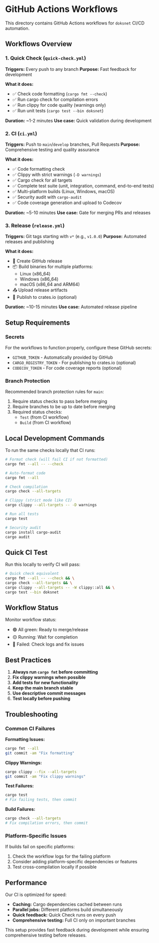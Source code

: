 # GitHub Actions Workflows

This directory contains GitHub Actions workflows for `doksnet` CI/CD automation.

## Workflows Overview

### 1. Quick Check (`quick-check.yml`)
**Triggers:** Every push to any branch
**Purpose:** Fast feedback for development

**What it does:**
- ✅ Check code formatting (`cargo fmt --check`)
- ✅ Run cargo check for compilation errors
- ✅ Run clippy for code quality (warnings only)
- ✅ Run unit tests (`cargo test --bin doksnet`)

**Duration:** ~1-2 minutes
**Use case:** Quick validation during development

### 2. CI (`ci.yml`)
**Triggers:** Push to `main`/`develop` branches, Pull Requests
**Purpose:** Comprehensive testing and quality assurance

**What it does:**
- ✅ Code formatting check
- ✅ Clippy with strict warnings (`-D warnings`)
- ✅ Cargo check for all targets
- ✅ Complete test suite (unit, integration, command, end-to-end tests)
- ✅ Multi-platform builds (Linux, Windows, macOS)
- ✅ Security audit with `cargo-audit`
- ✅ Code coverage generation and upload to Codecov

**Duration:** ~5-10 minutes
**Use case:** Gate for merging PRs and releases

### 3. Release (`release.yml`)
**Triggers:** Git tags starting with `v*` (e.g., `v1.0.0`)
**Purpose:** Automated releases and publishing

**What it does:**
- 🚀 Create GitHub release
- 📦 Build binaries for multiple platforms:
  - Linux (x86_64)
  - Windows (x86_64)
  - macOS (x86_64 and ARM64)
- 📤 Upload release artifacts
- 📮 Publish to crates.io (optional)

**Duration:** ~10-15 minutes
**Use case:** Automated release pipeline

## Setup Requirements

### Secrets
For the workflows to function properly, configure these GitHub secrets:

- `GITHUB_TOKEN` - Automatically provided by GitHub
- `CARGO_REGISTRY_TOKEN` - For publishing to crates.io (optional)
- `CODECOV_TOKEN` - For code coverage reports (optional)

### Branch Protection
Recommended branch protection rules for `main`:

1. Require status checks to pass before merging
2. Require branches to be up to date before merging
3. Required status checks:
   - `Test` (from CI workflow)
   - `Build` (from CI workflow)

## Local Development Commands

To run the same checks locally that CI runs:

```bash
# Format check (will fail CI if not formatted)
cargo fmt --all -- --check

# Auto-format code
cargo fmt --all

# Check compilation
cargo check --all-targets

# Clippy (strict mode like CI)
cargo clippy --all-targets -- -D warnings

# Run all tests
cargo test

# Security audit
cargo install cargo-audit
cargo audit
```

## Quick CI Test
Run this locally to verify CI will pass:

```bash
# Quick check equivalent
cargo fmt --all -- --check && \
cargo check --all-targets && \
cargo clippy --all-targets -- -W clippy::all && \
cargo test --bin doksnet
```

## Workflow Status

Monitor workflow status:
- 🟢 All green: Ready to merge/release
- 🟡 Running: Wait for completion
- 🔴 Failed: Check logs and fix issues

## Best Practices

1. **Always run `cargo fmt` before committing**
2. **Fix clippy warnings when possible**
3. **Add tests for new functionality**
4. **Keep the main branch stable**
5. **Use descriptive commit messages**
6. **Test locally before pushing**

## Troubleshooting

### Common CI Failures

**Formatting Issues:**
```bash
cargo fmt --all
git commit -am "Fix formatting"
```

**Clippy Warnings:**
```bash
cargo clippy --fix --all-targets
git commit -am "Fix clippy warnings"
```

**Test Failures:**
```bash
cargo test
# Fix failing tests, then commit
```

**Build Failures:**
```bash
cargo check --all-targets
# Fix compilation errors, then commit
```

### Platform-Specific Issues

If builds fail on specific platforms:
1. Check the workflow logs for the failing platform
2. Consider adding platform-specific dependencies or features
3. Test cross-compilation locally if possible

## Performance

Our CI is optimized for speed:
- **Caching:** Cargo dependencies cached between runs
- **Parallel jobs:** Different platforms build simultaneously  
- **Quick feedback:** Quick Check runs on every push
- **Comprehensive testing:** Full CI only on important branches

This setup provides fast feedback during development while ensuring comprehensive testing before releases. 